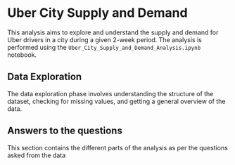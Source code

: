 # Uber City Supply and Demand

This analysis aims to explore and understand the supply and demand for Uber drivers in a city during a given 2-week period. The analysis is performed using the `Uber_City_Supply_and_Demand_Analysis.ipynb` notebook.

## Data Exploration
The data exploration phase involves understanding the structure of the dataset, checking for missing values, and getting a general overview of the data.

## Answers to the questions
This section contains the different parts of the analysis as per the questions asked from the data
